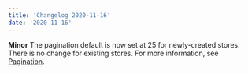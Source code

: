 ```yaml
---
title: 'Changelog 2020-11-16'
date: '2020-11-16'
---
```

**Minor** The pagination default is now set at 25 for newly-created stores. There is no change for existing stores. For more information, see [Pagination](/docs/commerce-cloud/api-overview/pagination).
